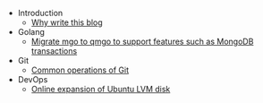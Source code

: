 * Introduction
  * [ Why write this blog ](introduction/why-write-this-blog.md)
* Golang
  * [ Migrate mgo to qmgo to support features such as MongoDB transactions ](golang/migrate-mgo-to-qmgo.md)
* Git
  * [Common operations of Git](git/common-operations-of-git.md)
* DevOps
  * [Online expansion of Ubuntu LVM disk](devops/online-expansion-of-ubuntu-lvm-disk.md)
